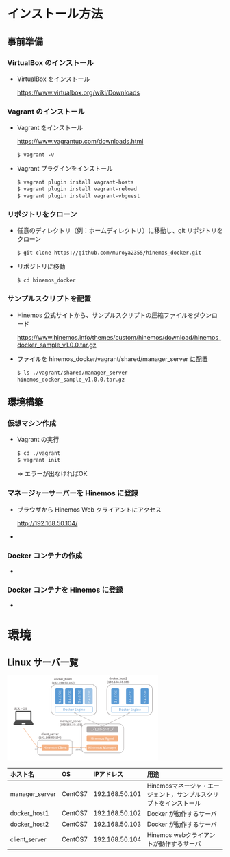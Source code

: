 # インストール方法

## 事前準備

### VirtualBox のインストール
* VirtualBox をインストール

	https://www.virtualbox.org/wiki/Downloads

### Vagrant のインストール
* Vagrant をインストール

	https://www.vagrantup.com/downloads.html

	```
	$ vagrant -v
	```
* Vagrant プラグインをインストール

	```
	$ vagrant plugin install vagrant-hosts
	$ vagrant plugin install vagrant-reload
	$ vagrant plugin install vagrant-vbguest
	```

### リポジトリをクローン
* 任意のディレクトリ（例：ホームディレクトリ）に移動し、git リポジトリをクローン

	```
	$ git clone https://github.com/muroya2355/hinemos_docker.git
	```

* リポジトリに移動

	```
	$ cd hinemos_docker
	```

### サンプルスクリプトを配置
* Hinemos 公式サイトから、サンプルスクリプトの圧縮ファイルをダウンロード

	https://www.hinemos.info/themes/custom/hinemos/download/hinemos_docker_sample_v1.0.0.tar.gz


* ファイルを hinemos_docker/vagrant/shared/manager_server に配置

	```
	$ ls ./vagrant/shared/manager_server
	hinemos_docker_sample_v1.0.0.tar.gz
	```


## 環境構築

### 仮想マシン作成
* Vagrant の実行
	
	```
	$ cd ./vagrant
	$ vagrant init
	```
	⇒ エラーが出なければOK

### マネージャーサーバーを Hinemos に登録
* ブラウザから Hinemos Web クライアントにアクセス
	
	http://192.168.50.104/

* 

### Docker コンテナの作成
* 

### Docker コンテナを Hinemos に登録
*


# 環境
## Linux サーバ一覧
<img src="./images/nw.png" width=70%>

| ホスト名 | OS | IPアドレス | 用途 |
| :- | :- | :- | :- |
| manager_server | CentOS7 | 192.168.50.101 | Hinemosマネージャ・エージェント，サンプルスクリプトをインストール |
| docker_host1 | CentOS7 | 192.168.50.102 | Docker が動作するサーバ |
| docker_host2 | CentOS7 | 192.168.50.103 | Docker が動作するサーバ |
| client_server | CentOS7 | 192.168.50.104 | Hinemos webクライアントが動作するサーバ |